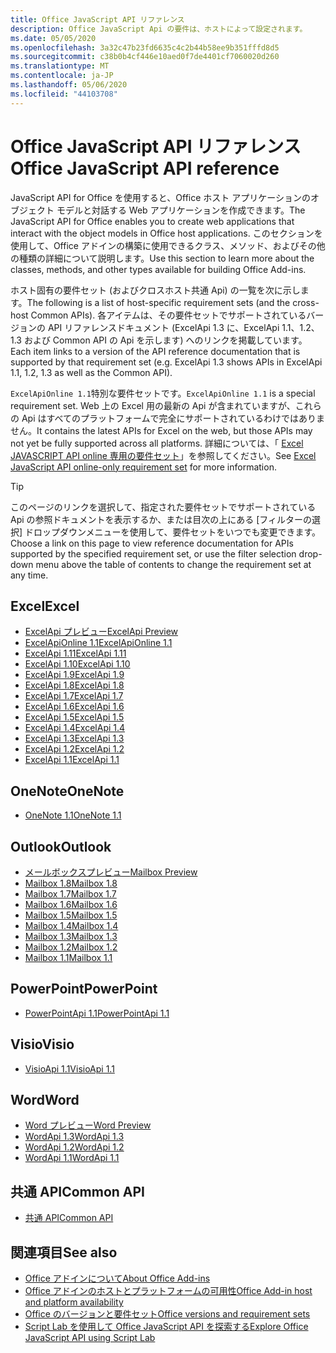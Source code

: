 ```yaml
---
title: Office JavaScript API リファレンス
description: Office JavaScript Api の要件は、ホストによって設定されます。
ms.date: 05/05/2020
ms.openlocfilehash: 3a32c47b23fd6635c4c2b44b58ee9b351fffd8d5
ms.sourcegitcommit: c38b0b4cf446e10aed0f7de4401cf7060020d260
ms.translationtype: MT
ms.contentlocale: ja-JP
ms.lasthandoff: 05/06/2020
ms.locfileid: "44103708"
---
```

# <a name="office-javascript-api-reference"></a><span data-ttu-id="bb1a5-103">Office JavaScript API リファレンス</span><span class="sxs-lookup"><span data-stu-id="bb1a5-103">Office JavaScript API reference</span></span>

<span data-ttu-id="bb1a5-104">JavaScript API for Office を使用すると、Office ホスト アプリケーションのオブジェクト モデルと対話する Web アプリケーションを作成できます。</span><span class="sxs-lookup"><span data-stu-id="bb1a5-104">The JavaScript API for Office enables you to create web applications that interact with the object models in Office host applications.</span></span> <span data-ttu-id="bb1a5-105">このセクションを使用して、Office アドインの構築に使用できるクラス、メソッド、およびその他の種類の詳細について説明します。</span><span class="sxs-lookup"><span data-stu-id="bb1a5-105">Use this section to learn more about the classes, methods, and other types available for building Office Add-ins.</span></span>

<span data-ttu-id="bb1a5-106">ホスト固有の要件セット (およびクロスホスト共通 Api) の一覧を次に示します。</span><span class="sxs-lookup"><span data-stu-id="bb1a5-106">The following is a list of host-specific requirement sets (and the cross-host Common APIs).</span></span> <span data-ttu-id="bb1a5-107">各アイテムは、その要件セットでサポートされているバージョンの API リファレンスドキュメント (ExcelApi 1.3 に、ExcelApi 1.1、1.2、1.3 および Common API の Api を示します) へのリンクを掲載しています。</span><span class="sxs-lookup"><span data-stu-id="bb1a5-107">Each item links to a version of the API reference documentation that is supported by that requirement set (e.g. ExcelApi 1.3 shows APIs in ExcelApi 1.1, 1.2, 1.3 as well as the Common API).</span></span>

<span data-ttu-id="bb1a5-108">`ExcelApiOnline 1.1`特別な要件セットです。</span><span class="sxs-lookup"><span data-stu-id="bb1a5-108">`ExcelApiOnline 1.1` is a special requirement set.</span></span> <span data-ttu-id="bb1a5-109">Web 上の Excel 用の最新の Api が含まれていますが、これらの Api はすべてのプラットフォームで完全にサポートされているわけではありません。</span><span class="sxs-lookup"><span data-stu-id="bb1a5-109">It contains the latest APIs for Excel on the web, but those APIs may not yet be fully supported across all platforms.</span></span> <span data-ttu-id="bb1a5-110">詳細については、「 [Excel JAVASCRIPT API online 専用の要件セット](/office/dev/add-ins/reference/requirement-sets/excel-api-online-requirement-set)」を参照してください。</span><span class="sxs-lookup"><span data-stu-id="bb1a5-110">See [Excel JavaScript API online-only requirement set](/office/dev/add-ins/reference/requirement-sets/excel-api-online-requirement-set) for more information.</span></span>

> [!TIP]
> <span data-ttu-id="bb1a5-111">このページのリンクを選択して、指定された要件セットでサポートされている Api の参照ドキュメントを表示するか、または目次の上にある [フィルターの選択] ドロップダウンメニューを使用して、要件セットをいつでも変更できます。</span><span class="sxs-lookup"><span data-stu-id="bb1a5-111">Choose a link on this page to view reference documentation for APIs supported by the specified requirement set, or use the filter selection drop-down menu above the table of contents to change the requirement set at any time.</span></span>

## <a name="excel"></a><span data-ttu-id="bb1a5-112">Excel</span><span class="sxs-lookup"><span data-stu-id="bb1a5-112">Excel</span></span>

- [<span data-ttu-id="bb1a5-113">ExcelApi プレビュー</span><span class="sxs-lookup"><span data-stu-id="bb1a5-113">ExcelApi Preview</span></span>](/javascript/api/excel?view=excel-js-preview)
- [<span data-ttu-id="bb1a5-114">ExcelApiOnline 1.1</span><span class="sxs-lookup"><span data-stu-id="bb1a5-114">ExcelApiOnline 1.1</span></span>](/javascript/api/excel?view=excel-js-online)
- [<span data-ttu-id="bb1a5-115">ExcelApi 1.11</span><span class="sxs-lookup"><span data-stu-id="bb1a5-115">ExcelApi 1.11</span></span>](/javascript/api/excel?view=excel-js-1.11)
- [<span data-ttu-id="bb1a5-116">ExcelApi 1.10</span><span class="sxs-lookup"><span data-stu-id="bb1a5-116">ExcelApi 1.10</span></span>](/javascript/api/excel?view=excel-js-1.10)
- [<span data-ttu-id="bb1a5-117">ExcelApi 1.9</span><span class="sxs-lookup"><span data-stu-id="bb1a5-117">ExcelApi 1.9</span></span>](/javascript/api/excel?view=excel-js-1.9)
- [<span data-ttu-id="bb1a5-118">ExcelApi 1.8</span><span class="sxs-lookup"><span data-stu-id="bb1a5-118">ExcelApi 1.8</span></span>](/javascript/api/excel?view=excel-js-1.8)
- [<span data-ttu-id="bb1a5-119">ExcelApi 1.7</span><span class="sxs-lookup"><span data-stu-id="bb1a5-119">ExcelApi 1.7</span></span>](/javascript/api/excel?view=excel-js-1.7)
- [<span data-ttu-id="bb1a5-120">ExcelApi 1.6</span><span class="sxs-lookup"><span data-stu-id="bb1a5-120">ExcelApi 1.6</span></span>](/javascript/api/excel?view=excel-js-1.6)
- [<span data-ttu-id="bb1a5-121">ExcelApi 1.5</span><span class="sxs-lookup"><span data-stu-id="bb1a5-121">ExcelApi 1.5</span></span>](/javascript/api/excel?view=excel-js-1.5)
- [<span data-ttu-id="bb1a5-122">ExcelApi 1.4</span><span class="sxs-lookup"><span data-stu-id="bb1a5-122">ExcelApi 1.4</span></span>](/javascript/api/excel?view=excel-js-1.4)
- [<span data-ttu-id="bb1a5-123">ExcelApi 1.3</span><span class="sxs-lookup"><span data-stu-id="bb1a5-123">ExcelApi 1.3</span></span>](/javascript/api/excel?view=excel-js-1.3)
- [<span data-ttu-id="bb1a5-124">ExcelApi 1.2</span><span class="sxs-lookup"><span data-stu-id="bb1a5-124">ExcelApi 1.2</span></span>](/javascript/api/excel?view=excel-js-1.2)
- [<span data-ttu-id="bb1a5-125">ExcelApi 1.1</span><span class="sxs-lookup"><span data-stu-id="bb1a5-125">ExcelApi 1.1</span></span>](/javascript/api/excel?view=excel-js-1.1)

## <a name="onenote"></a><span data-ttu-id="bb1a5-126">OneNote</span><span class="sxs-lookup"><span data-stu-id="bb1a5-126">OneNote</span></span>

- [<span data-ttu-id="bb1a5-127">OneNote 1.1</span><span class="sxs-lookup"><span data-stu-id="bb1a5-127">OneNote 1.1</span></span>](/javascript/api/onenote?view=onenote-js-1.1)

## <a name="outlook"></a><span data-ttu-id="bb1a5-128">Outlook</span><span class="sxs-lookup"><span data-stu-id="bb1a5-128">Outlook</span></span>

- [<span data-ttu-id="bb1a5-129">メールボックスプレビュー</span><span class="sxs-lookup"><span data-stu-id="bb1a5-129">Mailbox Preview</span></span>](/javascript/api/outlook?view=outlook-js-preview)
- [<span data-ttu-id="bb1a5-130">Mailbox 1.8</span><span class="sxs-lookup"><span data-stu-id="bb1a5-130">Mailbox 1.8</span></span>](/javascript/api/outlook?view=outlook-js-1.8)
- [<span data-ttu-id="bb1a5-131">Mailbox 1.7</span><span class="sxs-lookup"><span data-stu-id="bb1a5-131">Mailbox 1.7</span></span>](/javascript/api/outlook?view=outlook-js-1.7)
- [<span data-ttu-id="bb1a5-132">Mailbox 1.6</span><span class="sxs-lookup"><span data-stu-id="bb1a5-132">Mailbox 1.6</span></span>](/javascript/api/outlook?view=outlook-js-1.6)
- [<span data-ttu-id="bb1a5-133">Mailbox 1.5</span><span class="sxs-lookup"><span data-stu-id="bb1a5-133">Mailbox 1.5</span></span>](/javascript/api/outlook?view=outlook-js-1.5)
- [<span data-ttu-id="bb1a5-134">Mailbox 1.4</span><span class="sxs-lookup"><span data-stu-id="bb1a5-134">Mailbox 1.4</span></span>](/javascript/api/outlook?view=outlook-js-1.4)
- [<span data-ttu-id="bb1a5-135">Mailbox 1.3</span><span class="sxs-lookup"><span data-stu-id="bb1a5-135">Mailbox 1.3</span></span>](/javascript/api/outlook?view=outlook-js-1.3)
- [<span data-ttu-id="bb1a5-136">Mailbox 1.2</span><span class="sxs-lookup"><span data-stu-id="bb1a5-136">Mailbox 1.2</span></span>](/javascript/api/outlook?view=outlook-js-1.2)
- [<span data-ttu-id="bb1a5-137">Mailbox 1.1</span><span class="sxs-lookup"><span data-stu-id="bb1a5-137">Mailbox 1.1</span></span>](/javascript/api/outlook?view=outlook-js-1.1)

## <a name="powerpoint"></a><span data-ttu-id="bb1a5-138">PowerPoint</span><span class="sxs-lookup"><span data-stu-id="bb1a5-138">PowerPoint</span></span>

- [<span data-ttu-id="bb1a5-139">PowerPointApi 1.1</span><span class="sxs-lookup"><span data-stu-id="bb1a5-139">PowerPointApi 1.1</span></span>](/javascript/api/powerpoint?view=powerpoint-js-1.1)

## <a name="visio"></a><span data-ttu-id="bb1a5-140">Visio</span><span class="sxs-lookup"><span data-stu-id="bb1a5-140">Visio</span></span>

- [<span data-ttu-id="bb1a5-141">VisioApi 1.1</span><span class="sxs-lookup"><span data-stu-id="bb1a5-141">VisioApi 1.1</span></span>](/javascript/api/visio?view=visio-js-1.1)

## <a name="word"></a><span data-ttu-id="bb1a5-142">Word</span><span class="sxs-lookup"><span data-stu-id="bb1a5-142">Word</span></span>

- [<span data-ttu-id="bb1a5-143">Word プレビュー</span><span class="sxs-lookup"><span data-stu-id="bb1a5-143">Word Preview</span></span>](/javascript/api/word?view=word-js-preview)
- [<span data-ttu-id="bb1a5-144">WordApi 1.3</span><span class="sxs-lookup"><span data-stu-id="bb1a5-144">WordApi 1.3</span></span>](/javascript/api/word?view=word-js-1.3)
- [<span data-ttu-id="bb1a5-145">WordApi 1.2</span><span class="sxs-lookup"><span data-stu-id="bb1a5-145">WordApi 1.2</span></span>](/javascript/api/word?view=word-js-1.2)
- [<span data-ttu-id="bb1a5-146">WordApi 1.1</span><span class="sxs-lookup"><span data-stu-id="bb1a5-146">WordApi 1.1</span></span>](/javascript/api/word?view=word-js-1.1)

## <a name="common-api"></a><span data-ttu-id="bb1a5-147">共通 API</span><span class="sxs-lookup"><span data-stu-id="bb1a5-147">Common API</span></span>

- [<span data-ttu-id="bb1a5-148">共通 API</span><span class="sxs-lookup"><span data-stu-id="bb1a5-148">Common API</span></span>](/javascript/api/office?view=common-js)

## <a name="see-also"></a><span data-ttu-id="bb1a5-149">関連項目</span><span class="sxs-lookup"><span data-stu-id="bb1a5-149">See also</span></span>

- [<span data-ttu-id="bb1a5-150">Office アドインについて</span><span class="sxs-lookup"><span data-stu-id="bb1a5-150">About Office Add-ins</span></span>](/office/dev/add-ins/overview)
- [<span data-ttu-id="bb1a5-151">Office アドインのホストとプラットフォームの可用性</span><span class="sxs-lookup"><span data-stu-id="bb1a5-151">Office Add-in host and platform availability</span></span>](/office/dev/add-ins/overview/office-add-in-availability)
- [<span data-ttu-id="bb1a5-152">Office のバージョンと要件セット</span><span class="sxs-lookup"><span data-stu-id="bb1a5-152">Office versions and requirement sets</span></span>](/office/dev/add-ins/develop/office-versions-and-requirement-sets)
- [<span data-ttu-id="bb1a5-153">Script Lab を使用して Office JavaScript API を探索する</span><span class="sxs-lookup"><span data-stu-id="bb1a5-153">Explore Office JavaScript API using Script Lab</span></span>](/office/dev/add-ins/overview/explore-with-script-lab)

